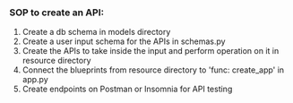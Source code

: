 

### SOP to create an API:
1. Create a db schema in models directory
2. Create a user input schema for the APIs in schemas.py
3. Create the APIs to take inside the input and perform operation on it in resource directory
4. Connect the blueprints from resource directory to 'func: create_app' in app.py
5. Create endpoints on Postman or Insomnia for API testing